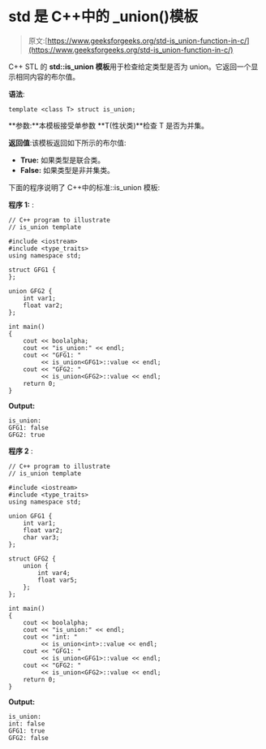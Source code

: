 # std 是 C++中的 _union()模板

> 原文:[https://www.geeksforgeeks.org/std-is_union-function-in-c/](https://www.geeksforgeeks.org/std-is_union-function-in-c/)

C++ STL 的 **std::is_union 模板**用于检查给定类型是否为 union。它返回一个显示相同内容的布尔值。

**语法**:

```
template <class T> struct is_union;
```

**参数:**本模板接受单参数 **T(性状类)**检查 T 是否为并集。

**返回值**:该模板返回如下所示的布尔值:

*   **True:** 如果类型是联合类。
*   **False:** 如果类型是非并集类。

下面的程序说明了 C++中的标准::is_union 模板:

**程序 1:** :

```
// C++ program to illustrate
// is_union template

#include <iostream>
#include <type_traits>
using namespace std;

struct GFG1 {
};

union GFG2 {
    int var1;
    float var2;
};

int main()
{
    cout << boolalpha;
    cout << "is_union:" << endl;
    cout << "GFG1: "
         << is_union<GFG1>::value << endl;
    cout << "GFG2: "
         << is_union<GFG2>::value << endl;
    return 0;
}
```

**Output:**

```
is_union:
GFG1: false
GFG2: true

```

**程序 2** :

```
// C++ program to illustrate
// is_union template

#include <iostream>
#include <type_traits>
using namespace std;

union GFG1 {
    int var1;
    float var2;
    char var3;
};

struct GFG2 {
    union {
        int var4;
        float var5;
    };
};

int main()
{
    cout << boolalpha;
    cout << "is_union:" << endl;
    cout << "int: "
         << is_union<int>::value << endl;
    cout << "GFG1: "
         << is_union<GFG1>::value << endl;
    cout << "GFG2: "
         << is_union<GFG2>::value << endl;
    return 0;
}
```

**Output:**

```
is_union:
int: false
GFG1: true
GFG2: false

```